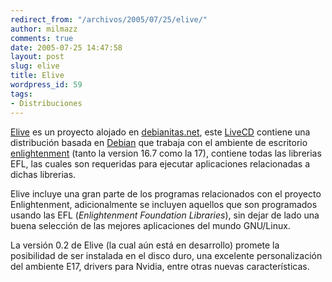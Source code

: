 ```yaml
---
redirect_from: "/archivos/2005/07/25/elive/"
author: milmazz
comments: true
date: 2005-07-25 14:47:58
layout: post
slug: elive
title: Elive
wordpress_id: 59
tags:
- Distribuciones
---
```


[Elive](http://livecd.debianitas.net/) es un proyecto alojado en [debianitas.net](http://debianitas.net/), este [LiveCD](http://es.wikipedia.org/wiki/LiveCD) contiene una distribución basada en [Debian](http://www.debian.org) que trabaja con el ambiente de escritorio [enlightenment](http://www.enlightenment.org/) (tanto la version 16.7 como la 17), contiene todas las librerias EFL, las cuales son requeridas para ejecutar aplicaciones relacionadas a dichas librerias.

Elive incluye una gran parte de los programas relacionados con el proyecto Enlightenment, adicionalmente se incluyen aquellos que son programados usando las EFL (_Enlightenment Foundation Libraries_), sin dejar de lado una buena selección de las mejores aplicaciones del mundo GNU/Linux.

La versión 0.2 de Elive (la cual aún está en desarrollo) promete la posibilidad de ser instalada en el disco duro, una excelente personalización del ambiente E17, drivers para Nvidia, entre otras nuevas características.
